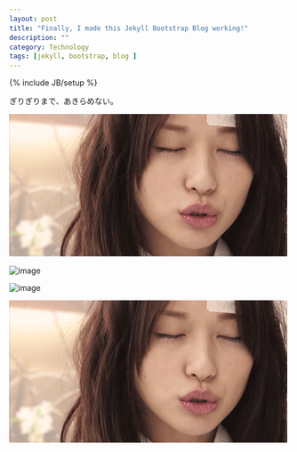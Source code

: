 ```yaml
---
layout: post
title: "Finally, I made this Jekyll Bootstrap Blog working!"
description: ""
category: Technology
tags: [jekyll, bootstrap, blog ]
---
```

{% include JB/setup %}

ぎりぎりまで、あきらめない。

![image](./media/erika.jpg "erika")

![image](/changecheng.github.com/media/saber.jpg "Saber/Konada")

![image](http://imgsrc.baidu.com/forum/w%3D580/sign=6c29a0d08718367aad897fd51e728b68/1bc437dbb6fd52660c6e51edaa18972bd5073695.jpg)

<img src="./media/erika.jpg" alt="erika" />



<!--haha-->
  


